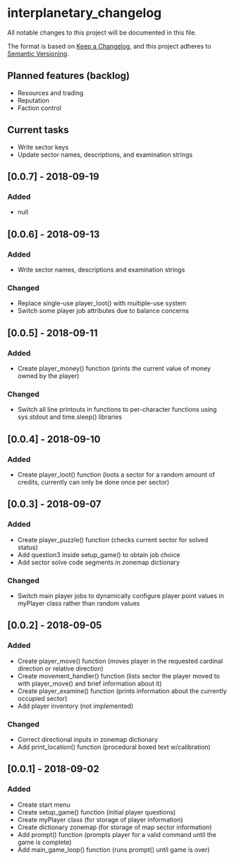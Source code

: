 # interplanetary_changelog
All notable changes to this project will be documented in this file.

The format is based on [Keep a Changelog](https://keepachangelog.com/en/1.0.0/),
and this project adheres to [Semantic Versioning](https://semver.org/spec/v2.0.0.html).

## Planned features (backlog)
- Resources and trading
- Reputation
- Faction control

## Current tasks
- Write sector keys
- Update sector names, descriptions, and examination strings

## [0.0.7] - 2018-09-19

### Added
- null

## [0.0.6] - 2018-09-13

### Added
- Write sector names, descriptions and examination strings

### Changed
- Replace single-use player_loot() with multiple-use system
- Switch some player job attributes due to balance concerns

## [0.0.5] - 2018-09-11

### Added
- Create player_money() function (prints the current value of money owned by the player)

### Changed
- Switch all line printouts in functions to per-character functions using sys.stdout and time.sleep() libraries

## [0.0.4] - 2018-09-10

### Added
- Create player_loot() function (loots a sector for a random amount of credits, currently can only be done once per sector)

## [0.0.3] - 2018-09-07

### Added
- Create player_puzzle() function (checks current sector for solved status)
- Add question3 inside setup_game() to obtain job choice
- Add sector solve code segments in zonemap dictionary

### Changed
- Switch main player jobs to dynamically configure player point values in myPlayer class rather than random values

## [0.0.2] - 2018-09-05

### Added
- Create player_move() function (moves player in the requested cardinal direction or relative direction)
- Create movement_handler() function (lists sector the player moved to with player_move() and brief information about it)
- Create player_examine() function (prints information about the currently occupied sector)
- Add player inventory (not implemented)

### Changed
- Correct directional inputs in zonemap dictionary
- Add print_location() function (procedural boxed text w/calibration)

## [0.0.1] - 2018-09-02

### Added
- Create start menu
- Create setup_game() function (initial player questions)
- Create myPlayer class (for storage of player information)
- Create dictionary zonemap (for storage of map sector information)
- Add prompt() function (prompts player for a valid command until the game is complete)
- Add main_game_loop() function (runs prompt() until game is over)
